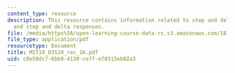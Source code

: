 ```yaml
---
content_type: resource
description: This resource contains information related to step and delta functions,
  and step and delta responses.
file: /media/https%3A/open-learning-course-data-rc.s3.amazonaws.com/18-03-differential-equations-spring-2010/c8e58dc76bb94130ce7fe70315eb02a3_MIT18_03S10_rec_16.pdf
file_type: application/pdf
resourcetype: Document
title: MIT18_03S10_rec_16.pdf
uid: c8e58dc7-6bb9-4130-ce7f-e70315eb02a3
---
```

